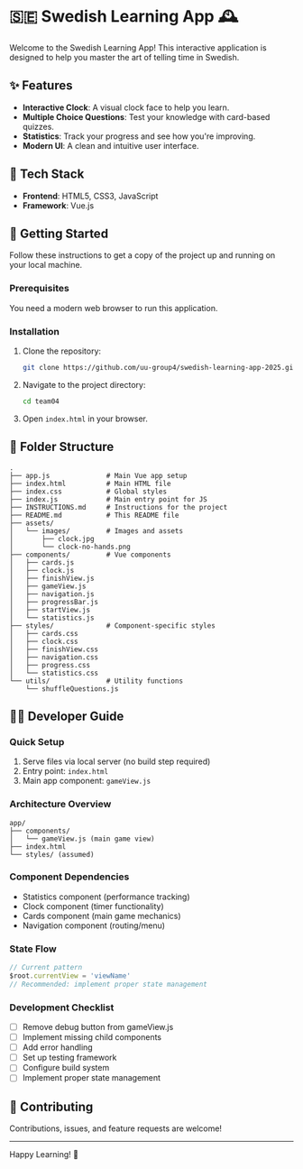 
# 🇸🇪 Swedish Learning App 🕰️

Welcome to the Swedish Learning App! This interactive application is designed to help you master the art of telling time in Swedish.

## ✨ Features

*   **Interactive Clock**: A visual clock face to help you learn.
*   **Multiple Choice Questions**: Test your knowledge with card-based quizzes.
*   **Statistics**: Track your progress and see how you're improving.
*   **Modern UI**: A clean and intuitive user interface.

## 🚀 Tech Stack

*   **Frontend**: HTML5, CSS3, JavaScript
*   **Framework**: Vue.js

## 🏁 Getting Started

Follow these instructions to get a copy of the project up and running on your local machine.

### Prerequisites

You need a modern web browser to run this application.

### Installation

1.  Clone the repository:
    ```bash
    git clone https://github.com/uu-group4/swedish-learning-app-2025.git
    ```
2.  Navigate to the project directory:
    ```bash
    cd team04
    ```
3.  Open `index.html` in your browser.

## 📂 Folder Structure

```
.
├── app.js              # Main Vue app setup
├── index.html          # Main HTML file
├── index.css           # Global styles
├── index.js            # Main entry point for JS
├── INSTRUCTIONS.md     # Instructions for the project
├── README.md           # This README file
├── assets/
│   └── images/         # Images and assets
│       ├── clock.jpg
│       └── clock-no-hands.png
├── components/         # Vue components
│   ├── cards.js
│   ├── clock.js
│   ├── finishView.js
│   ├── gameView.js
│   ├── navigation.js
│   ├── progressBar.js
│   ├── startView.js
│   └── statistics.js
├── styles/             # Component-specific styles
│   ├── cards.css
│   ├── clock.css
│   ├── finishView.css
│   ├── navigation.css
│   ├── progress.css
│   └── statistics.css
└── utils/              # Utility functions
    └── shuffleQuestions.js
```

## 👨‍💻 Developer Guide

### Quick Setup

1. Serve files via local server (no build step required)
2. Entry point: `index.html`
3. Main app component: `gameView.js`

### Architecture Overview

```text
app/
├── components/
│   └── gameView.js (main game view)
├── index.html
└── styles/ (assumed)
```

### Component Dependencies

* Statistics component (performance tracking)
* Clock component (timer functionality)
* Cards component (main game mechanics)
* Navigation component (routing/menu)

### State Flow

```javascript
// Current pattern
$root.currentView = 'viewName'
// Recommended: implement proper state management
```

### Development Checklist

* [ ] Remove debug button from gameView.js
* [ ] Implement missing child components
* [ ] Add error handling
* [ ] Set up testing framework
* [ ] Configure build system
* [ ] Implement proper state management

## 🤝 Contributing

Contributions, issues, and feature requests are welcome!

---

Happy Learning! 🎉
